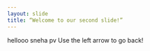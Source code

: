 ```yaml
---
layout: slide
title: “Welcome to our second slide!”
---
```

hellooo sneha pv 
Use the left arrow to go back!
